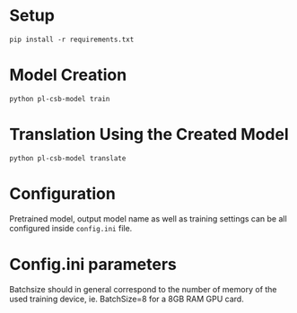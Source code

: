 # Setup
`pip install -r requirements.txt`
# Model Creation
`python pl-csb-model train`
# Translation Using the Created Model
`python pl-csb-model translate`
# Configuration

Pretrained model, output model name as well as training settings can be all configured inside `config.ini` file.

# Config.ini parameters
Batchsize should in general correspond to the number of memory of the used training device, ie. BatchSize=8 for a 8GB RAM GPU card.
